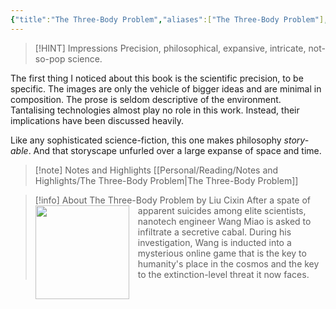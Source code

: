 ```yaml
---
{"title":"The Three-Body Problem","aliases":["The Three-Body Problem"],"authors":["Cixin Liu"],"publisher":"","publish":"2021-04","pages":448,"isbn10":"1800246684","isbn13":"9781800246683","rating":5,"reviewed":false,"cover":"https://books.google.com/books/publisher/content/images/frontcover/7zzZzQEACAAJ?fife=w600-h900&source=gbs_api","read_count":1,"series":{"rem_ep":1},"tags":["book","science-fiction"],"log":[{"status":"Read","timestamp":"2025-01-15T04:09:44+06:00"},{"status":"In Progress","timestamp":"2024-12-07T02:11:52+06:00"},{"status":"To Read","timestamp":"2024-02-11T15:55:33+06:00"}],"created":"2024-02-11T15:55:33+06:00","updated":"2025-05-28T13:34:20+06:00","status":"Read","dg-publish":true,"dg-note-icon":1,"reading_notes":"[[Personal/Reading/Notes and Highlights/The Three-Body Problem|The Three-Body Problem]]","dg-path":"Reading/Books/Read/The Three-Body Problem by Liu Cixin.md","permalink":"/reading/books/read/the-three-body-problem-by-liu-cixin/","dgPassFrontmatter":true,"noteIcon":1}
---
```


> [!HINT] Impressions
> Precision, philosophical, expansive, intricate, not-so-pop science.

The first thing I noticed about this book is the scientific precision, to be specific. The images are only the vehicle of bigger ideas and are minimal in composition. The prose is seldom descriptive of the environment. Tantalising technologies almost play no role in this work. Instead, their implications have been discussed heavily.

Like any sophisticated science-fiction, this one makes philosophy *story-able*. And that storyscape unfurled over a large expanse of space and time.

> [!note] Notes and Highlights
> [[Personal/Reading/Notes and Highlights/The Three-Body Problem\|The Three-Body Problem]]

> [!info] About The Three-Body Problem by Liu Cixin
> <img src="https://books.google.com/books/publisher/content/images/frontcover/7zzZzQEACAAJ?fife=w600-h900&source=gbs_api" style="float: left; width: 150px; height: auto; margin-right: 1em;" /> After a spate of apparent suicides among elite scientists, nanotech engineer Wang Miao is asked to infiltrate a secretive cabal. During his investigation, Wang is inducted into a mysterious online game that is the key to humanity's place in the cosmos and the key to the extinction-level threat it now faces.